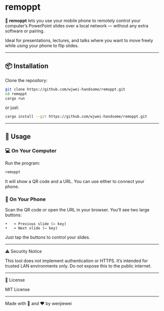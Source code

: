 # remoppt

📱 **remoppt** lets you use your mobile phone to remotely control your computer’s PowerPoint slides over a local network — without any extra software or pairing.

Ideal for presentations, lectures, and talks where you want to move freely while using your phone to flip slides.

---

## 📦 Installation

Clone the repository:

```bash
git clone https://github.com/wjwei-handsome/remoppt.git
cd remoppt
cargo run
```

or just:

```bash
cargo install --git https://github.com/wjwei-handsome/remoppt.git
```

---

## 🚀 Usage

### 💻 On Your Computer

Run the program:

```bash
remoppt
```

It will show a QR code and a URL. You can use either to connect your phone.

### 📱 On Your Phone

Scan the QR code or open the URL in your browser. You’ll see two large buttons:

	•	⬅️ Previous slide (← key)
	•	➡️ Next slide (→ key)

Just tap the buttons to control your slides.

---

⚠️ Security Notice

This tool does not implement authentication or HTTPS. It’s intended for trusted LAN environments only.
Do not expose this to the public internet.

---

📄 License

MIT License

---

Made with 🦀 and ❤️ by wenjiewei
